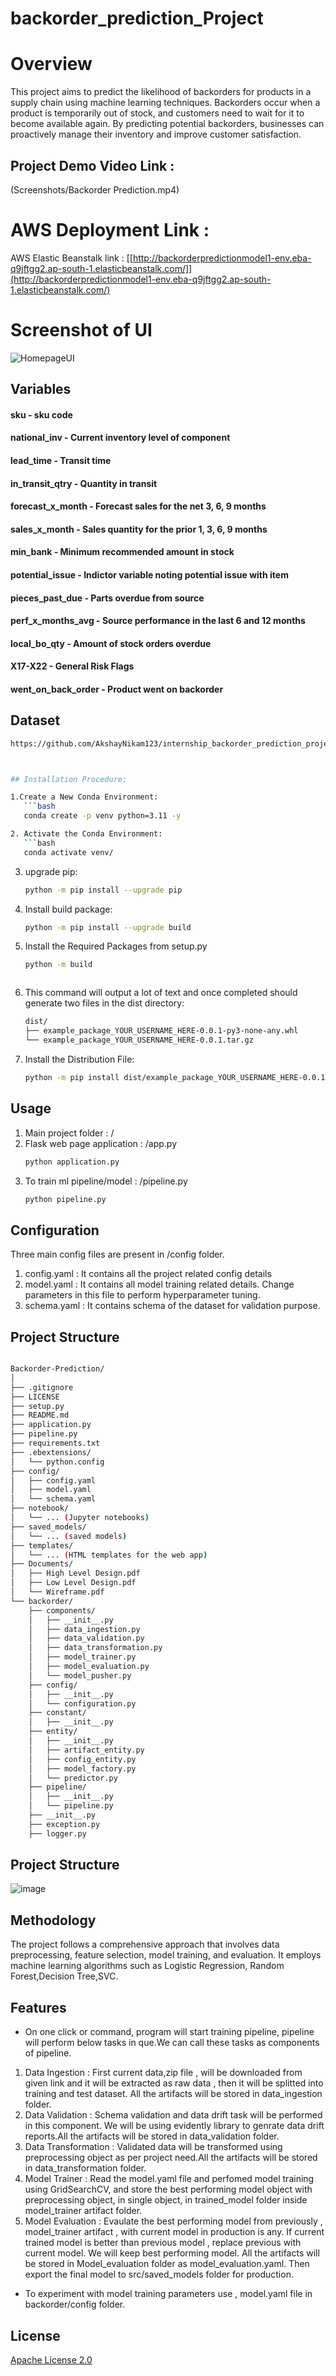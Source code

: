 # backorder_prediction_Project
# Overview
This project aims to predict the likelihood of backorders for products in a supply chain using machine learning techniques. Backorders occur when a product is temporarily out of stock, and customers need to wait for it to become available again. By predicting potential backorders, businesses can proactively manage their inventory and improve customer satisfaction.

## Project Demo Video Link :
(Screenshots/Backorder Prediction.mp4)


# AWS Deployment Link :

AWS Elastic Beanstalk link : [[http://backorderpredictionmodel1-env.eba-q9jftgg2.ap-south-1.elasticbeanstalk.com/]](http://backorderpredictionmodel1-env.eba-q9jftgg2.ap-south-1.elasticbeanstalk.com/)

# Screenshot of UI

![HomepageUI](Screenshots/photo_2023-08-07_18-15-54.jpg)


## Variables
#### sku - sku code
#### national_inv - Current inventory level of component
#### lead_time - Transit time
#### in_transit_qtry - Quantity in transit
#### forecast_x_month - Forecast sales for the net 3, 6, 9 months
#### sales_x_month - Sales quantity for the prior 1, 3, 6, 9 months
#### min_bank - Minimum recommended amount in stock
#### potential_issue - Indictor variable noting potential issue with item
#### pieces_past_due - Parts overdue from source
#### perf_x_months_avg - Source performance in the last 6 and 12 months
#### local_bo_qty - Amount of stock orders overdue
#### X17-X22 - General Risk Flags
#### went_on_back_order - Product went on backorder

## Dataset
```bash
https://github.com/AkshayNikam123/internship_backorder_prediction_project/raw/main/backorderdata.csv.gz



## Installation Procedure:

1.Create a New Conda Environment:
   ```bash
   conda create -p venv python=3.11 -y

2. Activate the Conda Environment:
   ```bash
   conda activate venv/
   ```


3. upgrade pip:
   ```bash
   python -m pip install --upgrade pip
   ```

   
4. Install build package:
   ```bash
   python -m pip install --upgrade build
   ```

5. Install the Required Packages from setup.py
   ```bash
   python -m build



6. This command will output a lot of text and once completed should generate two files in the dist directory:
   ```bash
   dist/
   ├── example_package_YOUR_USERNAME_HERE-0.0.1-py3-none-any.whl
   └── example_package_YOUR_USERNAME_HERE-0.0.1.tar.gz
   
7. Install the Distribution File:
   ```bash
   python -m pip install dist/example_package_YOUR_USERNAME_HERE-0.0.1-py3-none-any.whl

## Usage 
1. Main project folder         : /
2. Flask web page application  : /app.py
   ```bash
   python application.py
3. To train ml pipeline/model  : /pipeline.py
   ```bash
   python pipeline.py

## Configuration
Three main config files are present in /config folder.
1. config.yaml : It contains all the project related config details
2. model.yaml : It contains all model training related details. Change parameters in this file to perform hyperparameter tuning.
3. schema.yaml : It contains schema of the dataset for validation purpose.


## Project Structure
```bash

Backorder-Prediction/
│
├── .gitignore
├── LICENSE
├── setup.py
├── README.md
├── application.py
├── pipeline.py
├── requirements.txt
├── .ebextensions/
│   └── python.config
├── config/
│   ├── config.yaml
│   ├── model.yaml
│   └── schema.yaml
├── notebook/
│   └── ... (Jupyter notebooks)
├── saved_models/
│   └── ... (saved models)
├── templates/
│   └── ... (HTML templates for the web app)
├── Documents/
│   ├── High Level Design.pdf
│   ├── Low Level Design.pdf
│   └── Wireframe.pdf
└── backorder/
    ├── components/
    │   ├── __init__.py
    │   ├── data_ingestion.py
    │   ├── data_validation.py
    │   ├── data_transformation.py
    │   ├── model_trainer.py
    │   ├── model_evaluation.py
    │   └── model_pusher.py
    ├── config/
    │   ├── __init__.py
    │   └── configuration.py
    ├── constant/
    │   ├── __init__.py
    ├── entity/
    │   ├── __init__.py
    │   ├── artifact_entity.py
    │   ├── config_entity.py
    │   ├── model_factory.py
    │   └── predictor.py
    ├── pipeline/
    │   ├── __init__.py
    │   └── pipeline.py
    ├── __init__.py
    ├── exception.py
    ├── logger.py

```
## Project Structure
![image](https://github.com/nitin7478/Credit-Card-Default-Prediction/assets/110007283/ae03a7f4-89c9-4c78-b36b-dc86c3cb30af)



## Methodology
The project follows a comprehensive approach that involves data preprocessing, feature selection, model training, and evaluation. It employs machine learning algorithms such as Logistic Regression, Random Forest,Decision Tree,SVC.


## Features

* On one click or command, program will start training pipeline, pipeline will perform below tasks in que.We can call these tasks as components of pipeline.
1. Data Ingestion : First current data,zip file , will be downloaded from given link and it will be extracted as raw data , then it will be splitted into training and test dataset. All the artifacts will be stored in data_ingestion folder.
2. Data Validation : Schema validation and data drift task will be performed in this component. We will be using evidently library to genrate data drift reports.All the artifacts will be stored in data_validation folder.
3. Data Transformation : Validated data will be transformed using preprocessing object as per project need.All the artifacts will be stored in data_transformation folder.
4. Model Trainer : Read the model.yaml file and perfomed model training using GridSearchCV, and store the best performing model object with preprocessing object, in single object,  in trained_model folder inside model_trainer artifact folder.
5. Model Evaluation : Evaulate the best performing model from previously , model_trainer artifact , with current model in production is any. If current trained model is better than previous model , replace previous with current model. We will keep best performing model. All the artifacts will be stored in Model_evaluation folder as model_evaluation.yaml. Then export the final model to src/saved_models folder for production.
* To experiment with model training parameters use , model.yaml file in backorder/config folder.

## License

[Apache License 2.0](https://choosealicense.com/licenses/apache-2.0/)
